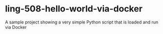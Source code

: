 # ling-508-hello-world-via-docker
A sample project showing a very simple Python script that is loaded and run via Docker 
